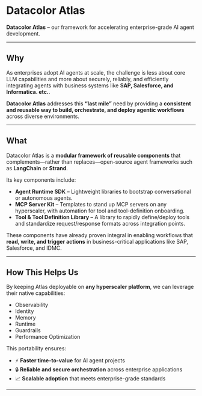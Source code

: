 # Datacolor Atlas

**Datacolor Atlas** – our framework for accelerating enterprise-grade AI agent development.

---

## Why

As enterprises adopt AI agents at scale, the challenge is less about core LLM capabilities and more about securely, reliably, and efficiently integrating agents with business systems like **SAP, Salesforce, and Informatica. etc.**.  

**Datacolor Atlas** addresses this **“last mile”** need by providing a **consistent and reusable way to build, orchestrate, and deploy agentic workflows** across diverse environments.

---

## What

Datacolor Atlas is a **modular framework of reusable components** that complements—rather than replaces—open-source agent frameworks such as **LangChain** or **Strand**.  

Its key components include:

- **Agent Runtime SDK** – Lightweight libraries to bootstrap conversational or autonomous agents.  
- **MCP Server Kit** – Templates to stand up MCP servers on any hyperscaler, with automation for tool and tool-definition onboarding.  
- **Tool & Tool Definition Library** – A library to rapidly define/deploy tools and standardize request/response formats across integration points.  

These components have already proven integral in enabling workflows that **read, write, and trigger actions** in business-critical applications like SAP, Salesforce, and IDMC.

---

## How This Helps Us

By keeping Atlas deployable on **any hyperscaler platform**, we can leverage their native capabilities:  

- Observability  
- Identity  
- Memory  
- Runtime  
- Guardrails  
- Performance Optimization  

This portability ensures:  

- ⚡ **Faster time-to-value** for AI agent projects  
- 🔒 **Reliable and secure orchestration** across enterprise applications  
- 📈 **Scalable adoption** that meets enterprise-grade standards  

---
